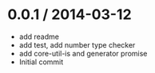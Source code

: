 
0.0.1 / 2014-03-12
==================

  * add readme
  * add test, add number type checker
  * add core-util-is and generator promise
  * Initial commit
